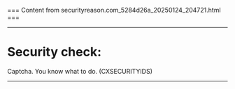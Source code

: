 === Content from securityreason.com_5284d26a_20250124_204721.html ===


---

# Security check:

Captcha. You know what to do. (CXSECURITYIDS)

---


